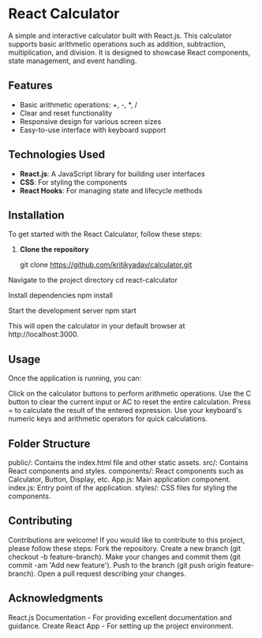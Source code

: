# React Calculator

A simple and interactive calculator built with React.js. This calculator supports basic arithmetic operations such as addition, subtraction, multiplication, and division. It is designed to showcase React components, state management, and event handling.

## Features

- Basic arithmetic operations: +, -, *, /
- Clear and reset functionality
- Responsive design for various screen sizes
- Easy-to-use interface with keyboard support

## Technologies Used

- **React.js**: A JavaScript library for building user interfaces
- **CSS**: For styling the components
- **React Hooks**: For managing state and lifecycle methods

## Installation

To get started with the React Calculator, follow these steps:

1. **Clone the repository**

   git clone https://github.com/kritikyadav/calculator.git

Navigate to the project directory
cd react-calculator

Install dependencies
npm install

Start the development server
npm start

This will open the calculator in your default browser at http://localhost:3000.

## Usage
Once the application is running, you can:

Click on the calculator buttons to perform arithmetic operations.
Use the C button to clear the current input or AC to reset the entire calculation.
Press = to calculate the result of the entered expression.
Use your keyboard's numeric keys and arithmetic operators for quick calculations.

## Folder Structure
public/: Contains the index.html file and other static assets.
src/: Contains React components and styles.
components/: React components such as Calculator, Button, Display, etc.
App.js: Main application component.
index.js: Entry point of the application.
styles/: CSS files for styling the components.

## Contributing
Contributions are welcome! If you would like to contribute to this project, please follow these steps:
Fork the repository.
Create a new branch (git checkout -b feature-branch).
Make your changes and commit them (git commit -am 'Add new feature').
Push to the branch (git push origin feature-branch).
Open a pull request describing your changes.

## Acknowledgments
React.js Documentation - For providing excellent documentation and guidance.
Create React App - For setting up the project environment.

